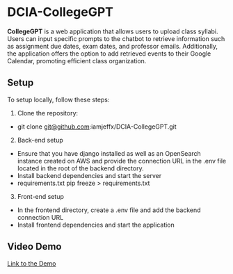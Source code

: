 # DCIA-CollegeGPT

**CollegeGPT** is a web application that allows users to upload class syllabi. Users can input specific prompts to the chatbot to retrieve information such as assignment due dates, exam dates, and professor emails. Additionally, the application offers the option to add retrieved events to their Google Calendar, promoting efficient class organization.

## Setup
To setup locally, follow these steps:
  1. Clone the repository:
  *  git clone git@github.com:iamjeffx/DCIA-CollegeGPT.git

  2. Back-end setup
  * Ensure that you have django installed as well as an OpenSearch instance created on AWS and provide the connection URL in       the .env file located in the root of the backend directory.
  * Install backend dependencies and start the server
  * requirements.txt pip freeze > requirements.txt
 
  3. Front-end setup
  *  In the frontend directory, create a .env file and add the backend connection URL
  *  Install frontend dependencies and start the application


## Video Demo

[Link to the Demo](https://drive.google.com/file/d/1-0f_6UXLQHsU1EbR2AnrdfEd_eR3SVs1/view)

